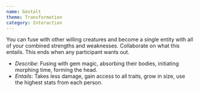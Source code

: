 ```yaml
---
name: Gestalt
theme: Transformation
category: Interaction
---
```


You can fuse with other willing creatures and become a single entity with all of your combined strengths and weaknesses. Collaborate on what this entails. This ends when any participant wants out.

* *Describe*: Fusing with gem magic, absorbing their bodies, initiating morphing time, forming the head.
* *Entails*: Takes less damage, gain access to all traits, grow in size, use the highest stats from each person.